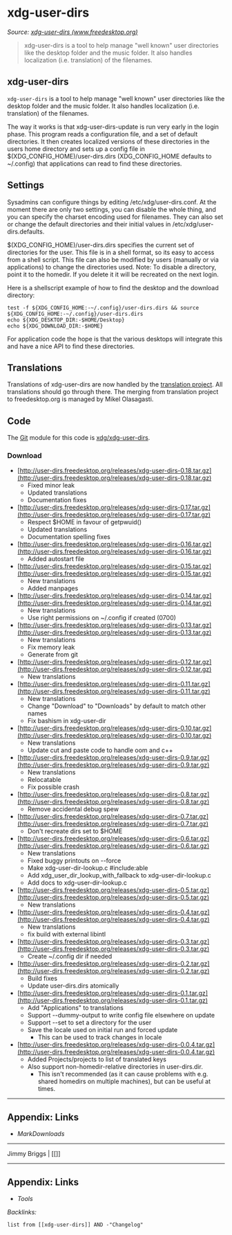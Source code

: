 # xdg-user-dirs

*Source: [xdg-user-dirs (www.freedesktop.org)](https://www.freedesktop.org/wiki/Software/xdg-user-dirs/)*

 > 
 > xdg-user-dirs is a tool to help manage "well known" user directories  like the desktop folder and the music folder. It also handles localization (i.e.  translation) of the filenames.

## xdg-user-dirs

`xdg-user-dirs` is a tool to help manage "well known" user directories like the desktop folder and the music folder. It also handles localization (i.e. translation) of the filenames.

The way it works is that xdg-user-dirs-update is run very early in the login phase. This program reads a configuration file, and a set of default directories. It then creates localized versions of these directories in the users home directory and sets up a config file in $(XDG\_CONFIG\_HOME)/user-dirs.dirs (XDG\_CONFIG\_HOME defaults to ~/.config) that applications can read to find these directories.

## Settings

Sysadmins can configure things by editing /etc/xdg/user-dirs.conf. At the moment there are only two settings, you can disable the whole thing, and you can specify the charset encoding used for filenames. They can also set or change the default directories and their initial values in /etc/xdg/user-dirs.defaults.

$(XDG\_CONFIG\_HOME)/user-dirs.dirs specifies the current set of directories for the user. This file is in a shell format, so its easy to access from a shell script. This file can also be modified by users (manually or via applications) to change the directories used. Note: To disable a directory, point it to the homedir. If you delete it it will be recreated on the next login.

Here is a shellscript example of how to find the desktop and the download directory:

````
test -f ${XDG_CONFIG_HOME:-~/.config}/user-dirs.dirs && source ${XDG_CONFIG_HOME:-~/.config}/user-dirs.dirs
echo ${XDG_DESKTOP_DIR:-$HOME/Desktop}
echo ${XDG_DOWNLOAD_DIR:-$HOME}
````

For application code the hope is that the various desktops will integrate this and have a nice API to find these directories.

## Translations

Translations of xdg-user-dirs are now handled by the [translation project](http://translationproject.org/). All translations should go through there. The merging from translation project to freedesktop.org is managed by Mikel Olasagasti.

## Code

The [Git](https://www.freedesktop.org/wiki/Software/xdg-user-dirs//../../Infrastructure/git/) module for this code is [xdg/xdg-user-dirs](http://cgit.freedesktop.org/xdg/xdg-user-dirs/).

### Download

* [http://user-dirs.freedesktop.org/releases/xdg-user-dirs-0.18.tar.gz](http://user-dirs.freedesktop.org/releases/xdg-user-dirs-0.18.tar.gz)
  * Fixed minor leak
  * Updated translations
  * Documentation fixes
* [http://user-dirs.freedesktop.org/releases/xdg-user-dirs-0.17.tar.gz](http://user-dirs.freedesktop.org/releases/xdg-user-dirs-0.17.tar.gz)
  * Respect $HOME in favour of getpwuid()
  * Updated translations
  * Documentation spelling fixes
* [http://user-dirs.freedesktop.org/releases/xdg-user-dirs-0.16.tar.gz](http://user-dirs.freedesktop.org/releases/xdg-user-dirs-0.16.tar.gz)
  * Added autostart file
* [http://user-dirs.freedesktop.org/releases/xdg-user-dirs-0.15.tar.gz](http://user-dirs.freedesktop.org/releases/xdg-user-dirs-0.15.tar.gz)
  * New translations
  * Added manpages
* [http://user-dirs.freedesktop.org/releases/xdg-user-dirs-0.14.tar.gz](http://user-dirs.freedesktop.org/releases/xdg-user-dirs-0.14.tar.gz)
  * New translations
  * Use right permissions on ~/.config if created (0700)
* [http://user-dirs.freedesktop.org/releases/xdg-user-dirs-0.13.tar.gz](http://user-dirs.freedesktop.org/releases/xdg-user-dirs-0.13.tar.gz)
  * New translations
  * Fix memory leak
  * Generate from git
* [http://user-dirs.freedesktop.org/releases/xdg-user-dirs-0.12.tar.gz](http://user-dirs.freedesktop.org/releases/xdg-user-dirs-0.12.tar.gz)
  * New translations
* [http://user-dirs.freedesktop.org/releases/xdg-user-dirs-0.11.tar.gz](http://user-dirs.freedesktop.org/releases/xdg-user-dirs-0.11.tar.gz)
  * New translations
  * Change "Download" to "Downloads" by default to match other names
  * Fix bashism in xdg-user-dir
* [http://user-dirs.freedesktop.org/releases/xdg-user-dirs-0.10.tar.gz](http://user-dirs.freedesktop.org/releases/xdg-user-dirs-0.10.tar.gz)
  * New translations
  * Update cut and paste code to handle oom and c++
* [http://user-dirs.freedesktop.org/releases/xdg-user-dirs-0.9.tar.gz](http://user-dirs.freedesktop.org/releases/xdg-user-dirs-0.9.tar.gz)
  * New translations
  * Relocatable
  * Fix possible crash
* [http://user-dirs.freedesktop.org/releases/xdg-user-dirs-0.8.tar.gz](http://user-dirs.freedesktop.org/releases/xdg-user-dirs-0.8.tar.gz)
  * Remove accidental debug spew
* [http://user-dirs.freedesktop.org/releases/xdg-user-dirs-0.7.tar.gz](http://user-dirs.freedesktop.org/releases/xdg-user-dirs-0.7.tar.gz)
  * Don't recreate dirs set to $HOME
* [http://user-dirs.freedesktop.org/releases/xdg-user-dirs-0.6.tar.gz](http://user-dirs.freedesktop.org/releases/xdg-user-dirs-0.6.tar.gz)
  * New translations
  * Fixed buggy printouts on --force
  * Make xdg-user-dir-lookup.c #include:able
  * Add xdg\_user\_dir\_lookup\_with\_fallback to xdg-user-dir-lookup.c
  * Add docs to xdg-user-dir-lookup.c
* [http://user-dirs.freedesktop.org/releases/xdg-user-dirs-0.5.tar.gz](http://user-dirs.freedesktop.org/releases/xdg-user-dirs-0.5.tar.gz)
  * New translations
* [http://user-dirs.freedesktop.org/releases/xdg-user-dirs-0.4.tar.gz](http://user-dirs.freedesktop.org/releases/xdg-user-dirs-0.4.tar.gz)
  * New translations
  * fix build with external libintl
* [http://user-dirs.freedesktop.org/releases/xdg-user-dirs-0.3.tar.gz](http://user-dirs.freedesktop.org/releases/xdg-user-dirs-0.3.tar.gz)
  * Create ~/.config dir if needed
* [http://user-dirs.freedesktop.org/releases/xdg-user-dirs-0.2.tar.gz](http://user-dirs.freedesktop.org/releases/xdg-user-dirs-0.2.tar.gz)
  * Build fixes
  * Update user-dirs.dirs atomically
* [http://user-dirs.freedesktop.org/releases/xdg-user-dirs-0.1.tar.gz](http://user-dirs.freedesktop.org/releases/xdg-user-dirs-0.1.tar.gz)
  * Add "Applications" to translations
  * Support --dummy-output to write config file elsewhere on update
  * Support --set to set a directory for the user
  * Save the locale used on initial run and forced update
    * This can be used to track changes in locale
* [http://user-dirs.freedesktop.org/releases/xdg-user-dirs-0.0.4.tar.gz](http://user-dirs.freedesktop.org/releases/xdg-user-dirs-0.0.4.tar.gz)
  * Added Projects/projects to list of translated keys
  * Also support non-homedir-relative directories in user-dirs.dir.
    * This isn't recommended (as it can cause problems with e.g. shared homedirs on multiple machines), but can be useful at times.

---

## Appendix: Links

* *MarkDownloads*

---

Jimmy Briggs | \[\[\]\]

---

## Appendix: Links

* *Tools*

*Backlinks:*

````dataview
list from [[xdg-user-dirs]] AND -"Changelog"
````
